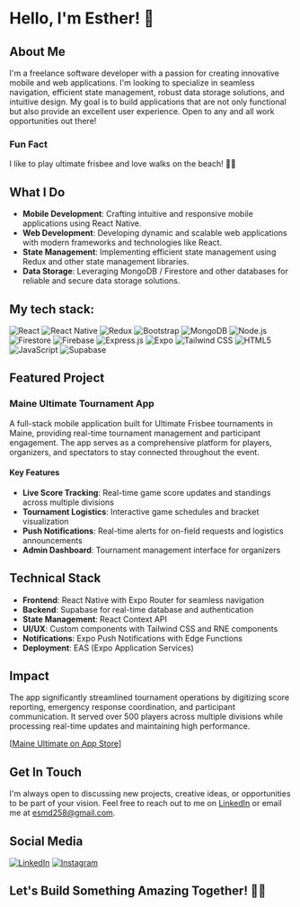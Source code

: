 # Hello, I'm Esther! 👋

## About Me

I'm a freelance software developer with a passion for creating innovative mobile and web applications. I'm looking to specialize in seamless navigation, efficient state management, robust data storage solutions, and intuitive design. My goal is to build applications that are not only functional but also provide an excellent user experience. Open to any and all work opportunities out there!

### Fun Fact

I like to play ultimate frisbee and love walks on the beach! 🥏🌊

## What I Do

- **Mobile Development**: Crafting intuitive and responsive mobile applications using React Native.
- **Web Development**: Developing dynamic and scalable web applications with modern frameworks and technologies like React.
- **State Management**: Implementing efficient state management using Redux and other state management libraries.
- **Data Storage**: Leveraging MongoDB / Firestore and other databases for reliable and secure data storage solutions.

## My tech stack:

![React](https://img.shields.io/badge/React-61DAFB?style=for-the-badge&logo=react&logoColor=black) ![React Native](https://img.shields.io/badge/React%20Native-61DAFB?style=for-the-badge&logo=react&logoColor=black) ![Redux](https://img.shields.io/badge/Redux-764ABC?style=for-the-badge&logo=redux&logoColor=white) ![Bootstrap](https://img.shields.io/badge/Bootstrap-563D7C?style=for-the-badge&logo=bootstrap&logoColor=white) ![MongoDB](https://img.shields.io/badge/MongoDB-47A248?style=for-the-badge&logo=mongodb&logoColor=white) ![Node.js](https://img.shields.io/badge/Node.js-339933?style=for-the-badge&logo=nodedotjs&logoColor=white) ![Firestore](https://img.shields.io/badge/Firestore-FFCA28?style=for-the-badge&logo=firebase&logoColor=black) ![Firebase](https://img.shields.io/badge/Firebase-FFCA28?style=for-the-badge&logo=firebase&logoColor=black) ![Express.js](https://img.shields.io/badge/Express.js-000000?style=for-the-badge&logo=express&logoColor=white) ![Expo](https://img.shields.io/badge/Expo-000020?style=for-the-badge&logo=expo&logoColor=white) ![Tailwind CSS](https://img.shields.io/badge/Tailwind_CSS-38B2AC?style=for-the-badge&logo=tailwind-css&logoColor=white) ![HTML5](https://img.shields.io/badge/HTML5-E34F26?style=for-the-badge&logo=html5&logoColor=white) ![JavaScript](https://img.shields.io/badge/JavaScript-F7DF1E?style=for-the-badge&logo=javascript&logoColor=black) ![Supabase](https://img.shields.io/badge/Supabase-3ECF8E?style=for-the-badge&logo=supabase&logoColor=white)

## Featured Project

### Maine Ultimate Tournament App

A full-stack mobile application built for Ultimate Frisbee tournaments in Maine, providing real-time tournament management and participant engagement. The app serves as a comprehensive platform for players, organizers, and spectators to stay connected throughout the event.

#### Key Features
- **Live Score Tracking**: Real-time game score updates and standings across multiple divisions
- **Tournament Logistics**: Interactive game schedules and bracket visualization
- **Push Notifications**: Real-time alerts for on-field requests and logistics announcements
- **Admin Dashboard**: Tournament management interface for organizers

## Technical Stack
- **Frontend**: React Native with Expo Router for seamless navigation
- **Backend**: Supabase for real-time database and authentication
- **State Management**: React Context API
- **UI/UX**: Custom components with Tailwind CSS and RNE components
- **Notifications**: Expo Push Notifications with Edge Functions
- **Deployment**: EAS (Expo Application Services)

## Impact
The app significantly streamlined tournament operations by digitizing score reporting, emergency response coordination, and participant communication. It served over 500 players across multiple divisions while processing real-time updates and maintaining high performance.

[[Maine Ultimate on App Store](https://apps.apple.com/my/app/maine-ultimate/id6695720383)]

## Get In Touch

I'm always open to discussing new projects, creative ideas, or opportunities to be part of your vision. Feel free to reach out to me on [LinkedIn](www.linkedin.com/in/esther-devadas-6ab90a20b) or email me at esmd258@gmail.com.

## Social Media

[![LinkedIn](https://img.shields.io/badge/LinkedIn-0077B5?style=for-the-badge&logo=linkedin&logoColor=white)](www.linkedin.com/in/esther-devadas-6ab90a20b) [![Instagram](https://img.shields.io/badge/Instagram-E4405F?style=for-the-badge&logo=instagram&logoColor=white)](https://www.instagram.com/esthermeiday/) 

## Let's Build Something Amazing Together! 👩‍💻
